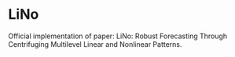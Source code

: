 # LiNo
Official implementation of paper: LiNo: Robust Forecasting Through Centrifuging Multilevel Linear and Nonlinear Patterns.
